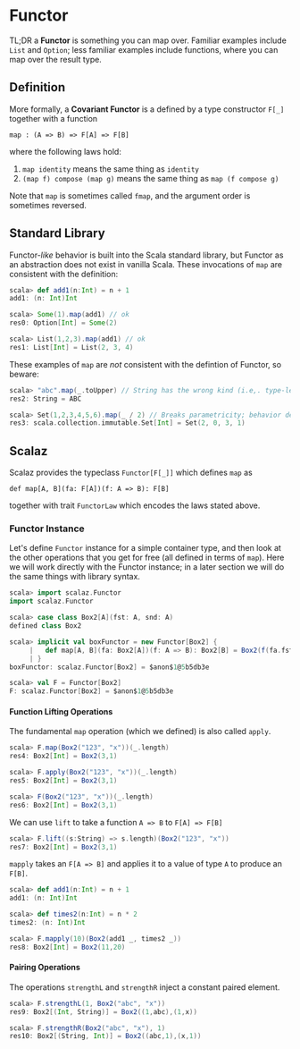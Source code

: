 # Functor

TL;DR a **Functor** is something you can map over. Familiar examples include `List` and `Option`; less familiar examples include functions, where you can map over the result type. 


## Definition

More formally, a **Covariant Functor** is a defined by a type constructor `F[_]` together with a function 

    map : (A => B) => F[A] => F[B]

where the following laws hold:

1. `map identity` means the same thing as `identity`
2. `(map f) compose (map g)` means the same thing as `map (f compose g)`
  
Note that `map` is sometimes called `fmap`, and the argument order is sometimes reversed.

## Standard Library

Functor-_like_ behavior is built into the Scala standard library, but Functor as an abstraction does
not exist in vanilla Scala. These invocations of `map` are consistent with the definition:

```scala
scala> def add1(n:Int) = n + 1
add1: (n: Int)Int

scala> Some(1).map(add1) // ok
res0: Option[Int] = Some(2)

scala> List(1,2,3).map(add1) // ok
res1: List[Int] = List(2, 3, 4)
```

These examples of `map` are _not_ consistent with the defintion of Functor, so beware:

```scala
scala> "abc".map(_.toUpper) // String has the wrong kind (i.e,. type-level arity)
res2: String = ABC

scala> Set(1,2,3,4,5,6).map(_ / 2) // Breaks parametricity; behavior depends on concrete element type
res3: scala.collection.immutable.Set[Int] = Set(2, 0, 3, 1)
```

## Scalaz

Scalaz provides the typeclass `Functor[F[_]]` which defines `map` as

    def map[A, B](fa: F[A])(f: A => B): F[B]
  
together with trait `FunctorLaw` which encodes the laws stated above.

### Functor Instance

Let's define `Functor` instance for a simple container type, and then look at the other operations
that you get for free (all defined in terms of `map`). Here we will work directly with the Functor
instance; in a later section we will do the same things with library syntax.

```scala
scala> import scalaz.Functor  
import scalaz.Functor

scala> case class Box2[A](fst: A, snd: A)
defined class Box2

scala> implicit val boxFunctor = new Functor[Box2] { 
     |   def map[A, B](fa: Box2[A])(f: A => B): Box2[B] = Box2(f(fa.fst), f(fa.snd)) 
     | }
boxFunctor: scalaz.Functor[Box2] = $anon$1@5b5db3e

scala> val F = Functor[Box2] 
F: scalaz.Functor[Box2] = $anon$1@5b5db3e
```

#### Function Lifting Operations

The fundamental `map` operation (which we defined) is also called `apply`.

```scala
scala> F.map(Box2("123", "x"))(_.length)
res4: Box2[Int] = Box2(3,1)

scala> F.apply(Box2("123", "x"))(_.length)
res5: Box2[Int] = Box2(3,1)

scala> F(Box2("123", "x"))(_.length)
res6: Box2[Int] = Box2(3,1)
```

We can use `lift` to take a function `A => B` to `F[A] => F[B]`

```scala
scala> F.lift((s:String) => s.length)(Box2("123", "x"))
res7: Box2[Int] = Box2(3,1)
```

`mapply` takes an `F[A => B]` and applies it to a value of type `A` to produce an `F[B]`.

```scala
scala> def add1(n:Int) = n + 1
add1: (n: Int)Int

scala> def times2(n:Int) = n * 2
times2: (n: Int)Int

scala> F.mapply(10)(Box2(add1 _, times2 _))
res8: Box2[Int] = Box2(11,20)
```

#### Pairing Operations

The operations `strengthL` and `strengthR` inject a constant paired element.

```scala
scala> F.strengthL(1, Box2("abc", "x"))
res9: Box2[(Int, String)] = Box2((1,abc),(1,x))

scala> F.strengthR(Box2("abc", "x"), 1)
res10: Box2[(String, Int)] = Box2((abc,1),(x,1))
```







